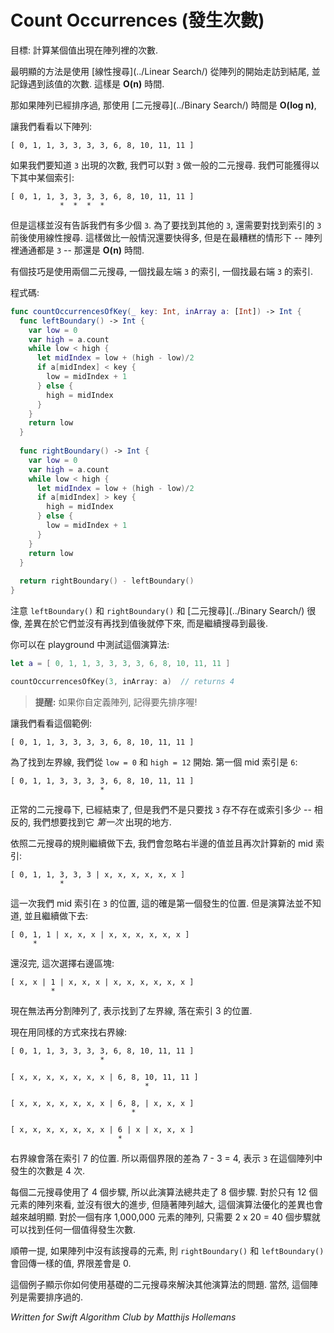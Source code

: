 # Count Occurrences (發生次數)

<!--
Goal: Count how often a certain value appears in an array.

The obvious way to do this is with a [linear search](../Linear Search/) from the beginning of the array until the end, keeping count of how often you come across the value. That is an **O(n)** algorithm.

However, if the array is sorted you can do it much faster, in **O(log n)** time, by using a modification of [binary search](../Binary Search/).

Let's say we have the following array:
-->

目標: 計算某個值出現在陣列裡的次數.

最明顯的方法是使用 [線性搜尋](../Linear Search/) 從陣列的開始走訪到結尾, 並記錄遇到該值的次數. 這樣是 **O(n)** 時間.

那如果陣列已經排序過, 那使用 [二元搜尋](../Binary Search/) 時間是 **O(log n)**, 

讓我們看看以下陣列:

	[ 0, 1, 1, 3, 3, 3, 3, 6, 8, 10, 11, 11 ]

<!--
If we want to know how often the value `3` occurs, we can do a regular binary search for `3`. That could give us any of these four indices:
-->

如果我們要知道 `3` 出現的次數, 我們可以對 `3` 做一般的二元搜尋. 我們可能獲得以下其中某個索引:

	[ 0, 1, 1, 3, 3, 3, 3, 6, 8, 10, 11, 11 ]
	           *  *  *  *

<!--
But that still doesn't tell you how many other `3`s there are. To find those other `3`s, you'd still have to do a linear search to the left and a linear search to the right. That will be fast enough in most cases, but in the worst case -- when the array consists of nothing but `3`s -- it still takes **O(n)** time.

The trick is to use two binary searches, one to find where the `3`s start (the left boundary), and one to find where they end (the right boundary).

In code this looks as follows:
-->

但是這樣並沒有告訴我們有多少個 `3`. 為了要找到其他的 `3`, 還需要對找到索引的 `3` 前後使用線性搜尋. 這樣做比一般情況還要快得多, 但是在最糟糕的情形下 -- 陣列裡通通都是 `3` -- 那還是 **O(n)** 時間.

有個技巧是使用兩個二元搜尋, 一個找最左端 `3` 的索引, 一個找最右端 `3` 的索引.

程式碼:

```swift
func countOccurrencesOfKey(_ key: Int, inArray a: [Int]) -> Int {
  func leftBoundary() -> Int {
    var low = 0
    var high = a.count
    while low < high {
      let midIndex = low + (high - low)/2
      if a[midIndex] < key {
        low = midIndex + 1
      } else {
        high = midIndex
      }
    }
    return low
  }
  
  func rightBoundary() -> Int {
    var low = 0
    var high = a.count
    while low < high {
      let midIndex = low + (high - low)/2
      if a[midIndex] > key {
        high = midIndex
      } else {
        low = midIndex + 1
      }
    }
    return low
  }
  
  return rightBoundary() - leftBoundary()
}
```

<!--
Notice that the helper functions `leftBoundary()` and `rightBoundary()` are very similar to the [binary search](../Binary Search/) algorithm. The big difference is that they don't stop when they find the search key, but keep going.

To test this algorithm, copy the code to a playground and then do:
-->

注意 `leftBoundary()` 和 `rightBoundary()` 和 [二元搜尋](../Binary Search/) 很像, 差異在於它們並沒有再找到值後就停下來, 而是繼續搜尋到最後.

你可以在 playground 中測試這個演算法:


```swift
let a = [ 0, 1, 1, 3, 3, 3, 3, 6, 8, 10, 11, 11 ]

countOccurrencesOfKey(3, inArray: a)  // returns 4
```

<!--
> **Remember:** If you use your own array, make sure it is sorted first!

Let's walk through the example. The array is:
-->

> **提醒:** 如果你自定義陣列, 記得要先排序喔!

讓我們看看這個範例:

	[ 0, 1, 1, 3, 3, 3, 3, 6, 8, 10, 11, 11 ]

<!--
To find the left boundary, we start with `low = 0` and `high = 12`. The first mid index is `6`:
-->

為了找到左界線, 我們從 `low = 0` 和 `high = 12` 開始. 第一個 mid 索引是 `6`:


	[ 0, 1, 1, 3, 3, 3, 3, 6, 8, 10, 11, 11 ]
	                    *

<!--
With a regular binary search you'd be done now, but here we're not just looking whether the value `3` occurs or not -- instead, we want to find where it occurs *first*.

Since this algorithm follows the same principle as binary search, we now ignore the right half of the array and calculate the new mid index:
-->

正常的二元搜尋下, 已經結束了, 但是我們不是只要找 `3` 存不存在或索引多少 -- 相反的, 我們想要找到它 *第一次* 出現的地方.

依照二元搜尋的規則繼續做下去, 我們會忽略右半邊的值並且再次計算新的 mid 索引:


	[ 0, 1, 1, 3, 3, 3 | x, x, x, x, x, x ]
	           *

<!--
Again, we've landed on a `3`, and it's the very first one. But the algorithm doesn't know that, so we split the array again:
-->
這一次我們 mid 索引在 `3` 的位置, 這的確是第一個發生的位置. 但是演算法並不知道, 並且繼續做下去:


	[ 0, 1, 1 | x, x, x | x, x, x, x, x, x ]
	     *

<!--
Still not done. Split again, but this time use the right half:
-->

還沒完, 這次選擇右邊區塊:

	[ x, x | 1 | x, x, x | x, x, x, x, x, x ]
	         *

<!--
The array cannot be split up any further, which means we've found the left boundary, at index 3.

Now let's start over and try to find the right boundary. This is very similar, so I'll just show you the different steps:
-->

現在無法再分割陣列了, 表示找到了左界線, 落在索引 3 的位置.

現在用同樣的方式來找右界線:

	[ 0, 1, 1, 3, 3, 3, 3, 6, 8, 10, 11, 11 ]
	                    *

	[ x, x, x, x, x, x, x | 6, 8, 10, 11, 11 ]
	                              *

	[ x, x, x, x, x, x, x | 6, 8, | x, x, x ]
	                           *

	[ x, x, x, x, x, x, x | 6 | x | x, x, x ]
	                        *

<!--
The right boundary is at index 7. The difference between the two boundaries is 7 - 3 = 4, so the number `3` occurs four times in this array.

Each binary search took 4 steps, so in total this algorithm took 8 steps. Not a big gain on an array of only 12 items, but the bigger the array, the more efficient this algorithm becomes. For a sorted array with 1,000,000 items, it only takes 2 x 20 = 40 steps to count the number of occurrences for any particular value.

By the way, if the value you're looking for is not in the array, then `rightBoundary()` and `leftBoundary()` return the same value and so the difference between them is 0.

This is an example of how you can modify the basic binary search to solve other algorithmic problems as well. Of course, it does require that the array is sorted.
-->

右界線會落在索引 7 的位置. 所以兩個界限的差為 7 - 3 = 4, 表示 `3` 在這個陣列中發生的次數是 4 次.

每個二元搜尋使用了 4 個步驟, 所以此演算法總共走了 8 個步驟. 對於只有 12 個元素的陣列來看, 並沒有很大的進步, 但隨著陣列越大, 這個演算法優化的差異也會越來越明顯. 對於一個有序 1,000,000 元素的陣列, 只需要 2 x 20 = 40 個步驟就可以找到任何一個值得發生次數.

順帶一提, 如果陣列中沒有該搜尋的元素, 則 `rightBoundary()` 和 `leftBoundary()` 會回傳一樣的值, 界限差會是 0.

這個例子顯示你如何使用基礎的二元搜尋來解決其他演算法的問題. 當然, 這個陣列是需要排序過的.


*Written for Swift Algorithm Club by Matthijs Hollemans*
